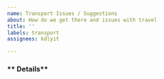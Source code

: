```yaml
---
name: Transport Issues / Suggestions
about: How do we get there and issues with travel
title: ''
labels: transport
assignees: kdlyit

---
```


### ** Details**
